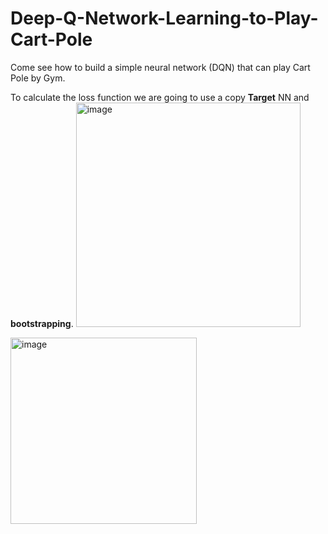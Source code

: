 # Deep-Q-Network-Learning-to-Play-Cart-Pole
Come see how to build a simple neural network (DQN) that can play Cart Pole by Gym.

To calculate the loss function we are going to use a copy **Target** NN and  **bootstrapping**.
<img width="359" alt="image" src="https://github.com/irisim/Deep-Q-Network-Learning-to-Play-Cart-Pole/assets/142989167/7d90bed2-af03-46e7-b7e9-59fbadb64f25">

<img width="298" alt="image" src="https://github.com/irisim/Deep-Q-Network-Learning-to-Play-Cart-Pole/assets/142989167/acec0e3c-2087-48a2-8286-9e96c7ee97af">

